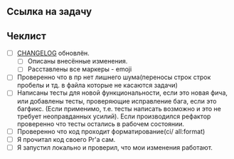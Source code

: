 ## Ссылка на задачу

<!---
Добавь сюда ссылку на задачу в notions,
вида [123] - task name
-->

## Чеклист

- [ ] [CHANGELOG](../blob/master/CHANGELOG.md) обновлён.
  - [ ] Описаны внесённые изменения.
  - [ ] Расставлены все маркеры - emoji
- [ ] Проверенно что в пр нет лишнего шума(переносы строк строк пробелы и тд. в
      файла которые не касаются задачи)
- [ ] Написаны тесты для новой функциональности, если это новая фича, или
      добавлены тесты, проверяющие исправление бага, если это багфикс. (Если
      применимо, т.е. тесты написать возможно и это не требует неоправданных
      усилий). Если производился рефактор проверенно что тесты остались в
      рабочем состоянии.
- [ ] Проверенно что код проходит форматирование(ci/ all:format)
- [ ] Я прочитал код своего Рr'а сам.
- [ ] Я запустил локально и проверил, что мои изменения работают.

